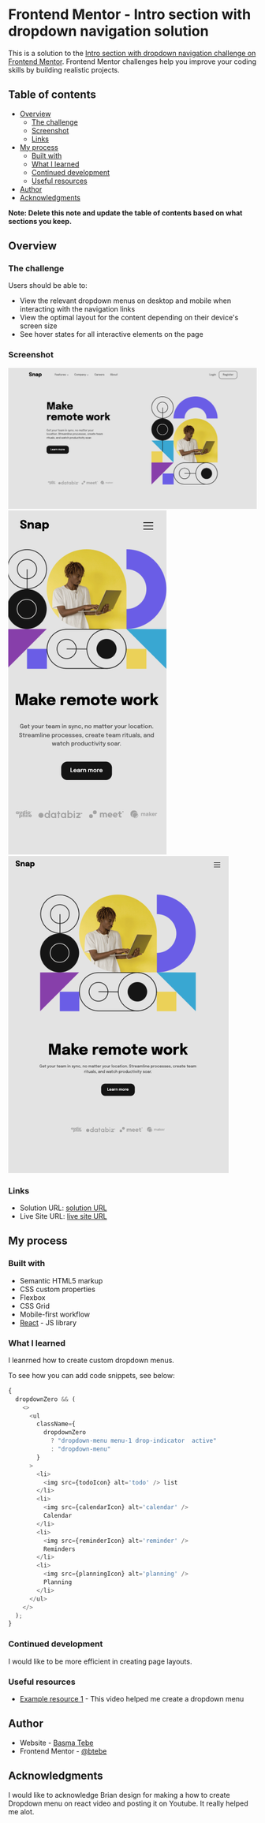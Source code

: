 # Frontend Mentor - Intro section with dropdown navigation solution

This is a solution to the [Intro section with dropdown navigation challenge on Frontend Mentor](https://www.frontendmentor.io/challenges/intro-section-with-dropdown-navigation-ryaPetHE5). Frontend Mentor challenges help you improve your coding skills by building realistic projects.

## Table of contents

- [Overview](#overview)
  - [The challenge](#the-challenge)
  - [Screenshot](#screenshot)
  - [Links](#links)
- [My process](#my-process)
  - [Built with](#built-with)
  - [What I learned](#what-i-learned)
  - [Continued development](#continued-development)
  - [Useful resources](#useful-resources)
- [Author](#author)
- [Acknowledgments](#acknowledgments)

**Note: Delete this note and update the table of contents based on what sections you keep.**

## Overview

### The challenge

Users should be able to:

- View the relevant dropdown menus on desktop and mobile when interacting with the navigation links
- View the optimal layout for the content depending on their device's screen size
- See hover states for all interactive elements on the page

### Screenshot

![desktop](./src/screenshots/desktop.png)
![mobile](./src/screenshots/mobile.png)
![tablet](./src/screenshots/tablet.png)

### Links

- Solution URL: [solution URL](https://github.com/btebe/intro-dropdown-nav-site)
- Live Site URL: [live site URL](https://soft-semolina-e82a88.netlify.app/)

## My process

### Built with

- Semantic HTML5 markup
- CSS custom properties
- Flexbox
- CSS Grid
- Mobile-first workflow
- [React](https://reactjs.org/) - JS library

### What I learned

I leanrned how to create custom dropdown menus.

To see how you can add code snippets, see below:

```js
{
  dropdownZero && (
    <>
      <ul
        className={
          dropdownZero
            ? "dropdown-menu menu-1 drop-indicator  active"
            : "dropdown-menu"
        }
      >
        <li>
          <img src={todoIcon} alt='todo' /> list
        </li>
        <li>
          <img src={calendarIcon} alt='calendar' />
          Calendar
        </li>
        <li>
          <img src={reminderIcon} alt='reminder' />
          Reminders
        </li>
        <li>
          <img src={planningIcon} alt='planning' />
          Planning
        </li>
      </ul>
    </>
  );
}
```

### Continued development

I would like to be more efficient in creating page layouts.

### Useful resources

- [Example resource 1](https://www.youtube.com/watch?v=T2MhVxJxsL0&t=114s) - This video helped me create a dropdown menu

## Author

- Website - [Basma Tebe](https://basma94tebe.wixsite.com/my-site)
- Frontend Mentor - [@btebe](https://www.frontendmentor.io/profile/btebe)

## Acknowledgments

I would like to acknowledge Brian design for making a how to create Dropdown menu on react video and posting it on Youtube. It really helped me alot.
